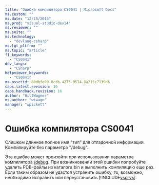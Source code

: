 ```yaml
---
title: "Ошибка компилятора CS0041 | Microsoft Docs"
ms.custom: ""
ms.date: "12/15/2016"
ms.prod: "visual-studio-dev14"
ms.reviewer: ""
ms.suite: ""
ms.technology: 
  - "devlang-csharp"
ms.tgt_pltfrm: ""
ms.topic: "article"
f1_keywords: 
  - "CS0041"
dev_langs: 
  - "CSharp"
helpviewer_keywords: 
  - "CS0041"
ms.assetid: 80dbfe00-8cdb-4275-9574-8a215c7139d6
caps.latest.revision: 16
caps.handback.revision: 16
author: "BillWagner"
ms.author: "wiwagn"
manager: "wpickett"
---
```

# Ошибка компилятора CS0041
Слишком длинное полное имя "тип" для отладочной информации. Компилируйте без параметра "\/debug".  
  
 Эта ошибка может произойти при использовании параметра компилятора [\/debug](../Topic/-debug%20\(C%23%20Compiler%20Options\).md). При возникновении этой ошибки попробуйте удалить PDB\-файлы из каталога bin и выполнить компиляцию еще раз. Если таким образом не удастся устранить ошибку, то, возможно, необходимо исправить или переустановить [!INCLUDE[vsprvs](../assembler/masm/includes/vsprvs_md.md)].